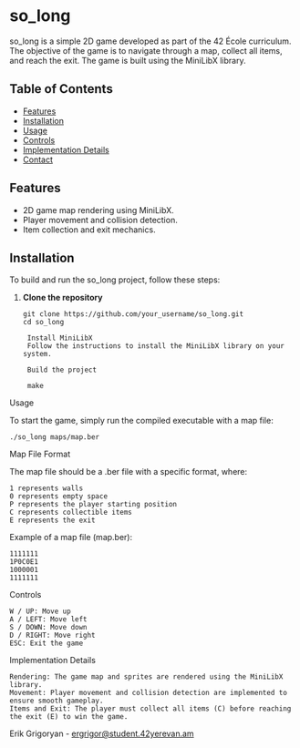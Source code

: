# so_long

so_long is a simple 2D game developed as part of the 42 École curriculum. The objective of the game is to navigate through a map, collect all items, and reach the exit. The game is built using the MiniLibX library.

## Table of Contents

- [Features](#features)
- [Installation](#installation)
- [Usage](#usage)
- [Controls](#controls)
- [Implementation Details](#implementation-details)
- [Contact](#contact)

## Features

- 2D game map rendering using MiniLibX.
- Player movement and collision detection.
- Item collection and exit mechanics.

## Installation

To build and run the so_long project, follow these steps:

1. **Clone the repository**
   ```
   git clone https://github.com/your_username/so_long.git
   cd so_long

    Install MiniLibX
    Follow the instructions to install the MiniLibX library on your system.

    Build the project

    make

Usage

To start the game, simply run the compiled executable with a map file:

```
./so_long maps/map.ber
```
Map File Format

The map file should be a .ber file with a specific format, where:

    1 represents walls
    0 represents empty space
    P represents the player starting position
    C represents collectible items
    E represents the exit

Example of a map file (map.ber):
```
1111111
1P0C0E1
1000001
1111111
```
Controls

    W / UP: Move up
    A / LEFT: Move left
    S / DOWN: Move down
    D / RIGHT: Move right
    ESC: Exit the game

Implementation Details

    Rendering: The game map and sprites are rendered using the MiniLibX library.
    Movement: Player movement and collision detection are implemented to ensure smooth gameplay.
    Items and Exit: The player must collect all items (C) before reaching the exit (E) to win the game.

Erik Grigoryan - ergrigor@student.42yerevan.am

